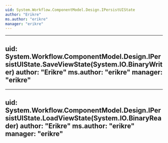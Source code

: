 ```yaml
---
uid: System.Workflow.ComponentModel.Design.IPersistUIState
author: "Erikre"
ms.author: "erikre"
manager: "erikre"
---
```


---
uid: System.Workflow.ComponentModel.Design.IPersistUIState.SaveViewState(System.IO.BinaryWriter)
author: "Erikre"
ms.author: "erikre"
manager: "erikre"
---

---
uid: System.Workflow.ComponentModel.Design.IPersistUIState.LoadViewState(System.IO.BinaryReader)
author: "Erikre"
ms.author: "erikre"
manager: "erikre"
---
